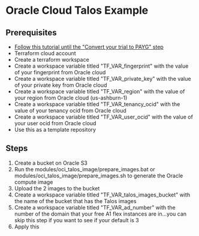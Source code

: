 # Oracle Cloud Talos Example

## Prerequisites

- [Follow this tutorial until the "Convert your trial to PAYG" step](https://mattscott.cloud/kubernetes-on-oracle-cloud-for-free/)
- Terraform cloud account
- Create a terraform workspace
- Create a workspace variable titled "TF_VAR_fingerprint" with the value of your fingerprint from Oracle cloud
- Create a workspace variable titled "TF_VAR_private_key" with the value of your private key from Oracle cloud
- Create a workspace variable titled "TF_VAR_region" with the value of your region from Oracle cloud (us-ashburn-1)
- Create a workspace variable titled "TF_VAR_tenancy_ocid" with the value of your tenancy ocid from Oracle cloud
- Create a workspace variable titled "TF_VAR_user_ocid" with the value of your user ocid from Oracle cloud
- Use this as a template repository

## Steps

1. Create a bucket on Oracle S3
2. Run the modules/oci_talos_image/prepare_images.bat or modules/oci_talos_image/prepare_images.sh to generate the Oracle compute image
3. Upload the 2 images to the bucket
4. Create a workspace variable titled "TF_VAR_talos_images_bucket" with the name of the bucket that has the Talos images
5. Create a workspace variable titled "TF_VAR_ad_number" with the number of the domain that your free A1 flex instances are in...you can skip this step if you want to see if your default is 3
6. Apply this
